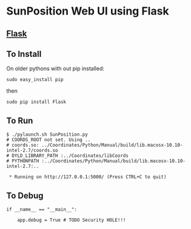 # SunPosition Web UI using Flask

## [Flask](http://flask.pocoo.org)



## To Install

On older pythons with out pip installed:

```
sudo easy_install pip
```

then

```
sudo pip install Flask
```

## To Run

```
$ ./pylaunch.sh SunPosition.py
# COORDS_ROOT not set. Using ..
# coords.so: ../Coordinates/Python/Manual/build/lib.macosx-10.10-intel-2.7/coords.so
# DYLD_LIBRARY_PATH :../Coordinates/libCoords
# PYTHONPATH :../Coordinates/Python/Manual/build/lib.macosx-10.10-intel-2.7:..

 * Running on http://127.0.0.1:5000/ (Press CTRL+C to quit)
```

## To Debug

```
if __name__ == "__main__":

    app.debug = True # TODO Security HOLE!!!

```


